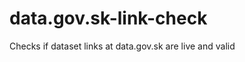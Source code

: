 data.gov.sk-link-check
======================

Checks if dataset links at data.gov.sk are live and valid
